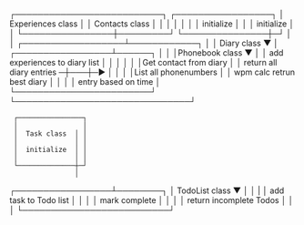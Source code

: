 
  ┌──────────────────────────┐        ┌─────────────────┐
  │   Experiences class      │        │ Contacts class  │
  │                │         │        │                 │
  │    initialize  │         │        │  initialize   │ │
  └────────────────┼─────────┘        └───────────────┼─┘
                   │                                  │
┌──────────────────┴────────────┐                     │
│  Diary class     ▼            │   ┌─────────────────┴──────┐
│                               │   │Phonebook class  ▼      │
│ add experiences to diary list │   │                        │
│                               │   │Get contact from diary  │
│ return all diary entries     ─┼───┼─►                      │
│                               │   │List all phonenumbers   │
│ wpm calc retrun best diary    │   │                        │
│ entry based on time           │   └────────────────────────┘
└───────────────────────────────┘

     ┌────────────────┐
     │                │
     │  Task class  │ │
     │              │ │
     │  initialize  │ │                                                         
     │              │ │
     └──────────────┼─┘
                    │
  ┌─────────────────┴────────┐
  │ TodoList class  ▼        │
  │                          |
  │ add task to Todo list    │
  │                          │
  │ mark complete            │
  │                          │
  │ return incomplete Todos  │
  │                          │
  └──────────────────────────┘

